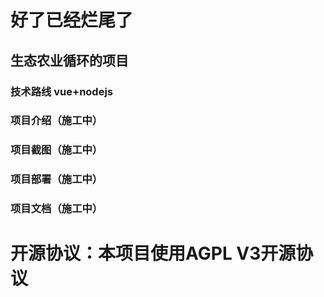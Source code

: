 # 好了已经烂尾了
## 生态农业循环的项目

### 技术路线 vue+nodejs
### 项目介绍（施工中）
### 项目截图（施工中）
### 项目部署（施工中）
### 项目文档（施工中）
# 开源协议：本项目使用AGPL V3开源协议
